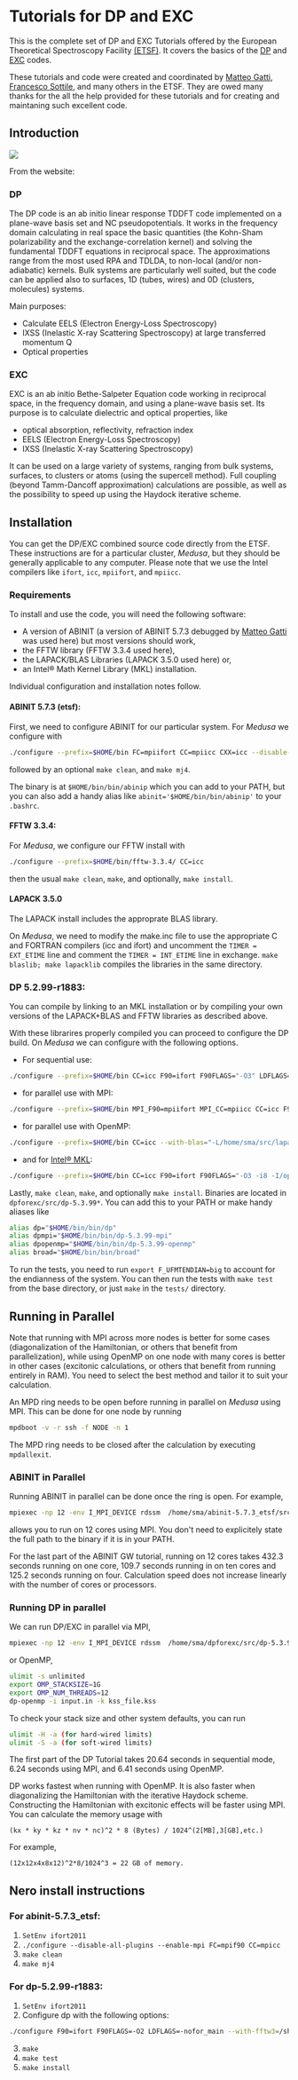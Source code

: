 Tutorials for DP and EXC
=========================
This is the complete set of DP and EXC Tutorials offered by the European Theoretical Spectroscopy Facility [(ETSF)](http://www.etsf.eu). It covers the basics of the [DP](http://dp-code.org) and [EXC](http://etsf.polytechnique.fr/exc/) codes.

These tutorials and code were created and coordinated by [Matteo Gatti](mailto:matteo.gatti@polytechnique.edu), [Francesco Sottile](mailto:francesco.sottile@polytechnique.edu), and many others in the ETSF. They are owed many thanks for the all the help provided for these tutorials and for creating and maintaning such excellent code.

Introduction
------------------
![](DPNotes/plot.png)

From the website:

### DP
The DP code is an ab initio linear response TDDFT code implemented on a plane-wave basis set and NC pseudopotentials. It works in the frequency domain calculating in real space the basic quantities (the Kohn-Sham polarizability and the exchange-correlation kernel) and solving the fundamental TDDFT equations in reciprocal space. The approximations range from the most used RPA and TDLDA, to non-local (and/or non-adiabatic) kernels. Bulk systems are particularly well suited, but the code can be applied also to surfaces, 1D (tubes, wires) and 0D (clusters, molecules) systems.

Main purposes:

* Calculate EELS (Electron Energy-Loss Spectroscopy)
* IXSS (Inelastic X-ray Scattering Spectroscopy) at large transferred momentum Q
* Optical properties

### EXC
EXC is an ab initio Bethe-Salpeter Equation code working in reciprocal space, in the frequency domain, and using a plane-wave basis set. Its purpose is to calculate dielectric and optical properties, like

* optical absorption, reflectivity, refraction index
* EELS (Electron Energy-Loss Spectroscopy)
* IXSS (Inelastic X-ray Scattering Spectroscopy)

It can be used on a large variety of systems, ranging from bulk systems, surfaces, to clusters or atoms (using the supercell method). Full coupling (beyond Tamm-Dancoff approximation) calculations are possible, as well as the possibility to speed up using the Haydock iterative scheme.

Installation
-------------
You can get the DP/EXC combined source code directly from the ETSF. These instructions are for a particular cluster, *Medusa*, but they should be generally applicable to any computer. Please note that we use the Intel compilers like `ifort`, `icc`, `mpiifort`, and `mpiicc`.

### Requirements
To install and use the code, you will need the following software:

* A version of ABINIT (a version of ABINIT 5.7.3 debugged by [Matteo Gatti](mailto:matteo.gatti@polytechnique.edu) was used here) but most versions should work,
* the FFTW library (FFTW 3.3.4 used here),
* the LAPACK/BLAS Libraries (LAPACK 3.5.0 used here) or,
* an Intel® Math Kernel Library (MKL) installation. 

Individual configuration and installation notes follow.

#### ABINIT 5.7.3 (etsf):
First, we need to configure ABINIT for our particular system. For *Medusa* we configure with 
```bash
./configure --prefix=$HOME/bin FC=mpiifort CC=mpiicc CXX=icc --disable-all-plugins --enable-mpi MPI_RUNNER=mpiexec --enable-mpi-trace --enable-64bit-flags --enable-gw-dpc --host=x86_64 CFLAGS_EXTRA="-axSSE4.2 -ip"
```

followed by an optional `make clean`, and `make mj4`.

The binary is at `$HOME/bin/bin/abinip` which you can add to your PATH, but you can also add a handy alias like `abinit='$HOME/bin/bin/abinip'` to your `.bashrc`.

#### FFTW 3.3.4:
For *Medusa*, we configure our FFTW install with
```bash
./configure --prefix=$HOME/bin/fftw-3.3.4/ CC=icc
```

then the usual `make clean`, `make`, and optionally, `make install`.

#### LAPACK 3.5.0
The LAPACK install includes the approprate BLAS library.

On *Medusa*, we need to modify the make.inc file to use the appropriate C and FORTRAN compilers (icc and ifort) and uncomment the `TIMER = EXT_ETIME` line and comment the `TIMER = INT_ETIME` line in exchange. `make blaslib; make lapacklib` compiles the libraries in the same directory.

### DP 5.2.99-r1883:
You can compile by linking to an MKL installation or by compiling your own versions of the LAPACK+BLAS and FFTW libraries as described above. 

With these librarires properly compiled you can proceed to configure the DP build. On *Medusa* we can configure with the following options.

* For sequential use:
```bash
./configure --prefix=$HOME/bin CC=icc F90=ifort F90FLAGS="-O3" LDFLAGS=-nofor_main --with-fftw3=/home/sma/src/fftw-3.3.4/ --with-blas="-L/home/sma/src/lapack-3.5.0/ -lrefblas"
```

* for parallel use with MPI:
```bash
./configure --prefix=$HOME/bin MPI_F90=mpiifort MPI_CC=mpiicc CC=icc F90=ifort F90FLAGS="-O3" LDFLAGS=-nofor_main --with-fftw3=/home/sma/src/fftw-3.3.4/ --with-blas="-L/home/sma/src/lapack-3.5.0/ -lrefblas" --enable-mpi
```

* for parallel use with OpenMP:
```bash
./configure --prefix=$HOME/bin CC=icc --with-blas="-L/home/sma/src/lapack-3.5.0/ -lrefblas" --with-fftw3=/home/sma/src/fftw-3.3.4/ F90=ifort F90FLAGS="-O3 -g -pg -openmp" LDFLAGS=-nofor_main  --enable-openmp
```

* and for [Intel® MKL](https://software.intel.com/en-us/articles/intel-mkl-link-line-advisor):
```bash
./configure --prefix=$HOME/bin CC=icc F90=ifort F90FLAGS="-O3 -i8 -I/opt/intel/composer_xe_2011_sp1.6.233/mkl/include" LDFLAGS=-nofor_main --with-fftw3=/home/sma/src/fftw-3.3.4/ --with-blas="-Wl,--start-group /opt/intel/composer_xe_2011_sp1.6.233/mkl/lib/intel64/libmkl_intel_ilp64.a /opt/intel/composer_xe_2011_sp1.6.233/mkl/lib/intel64/libmkl_core.a /opt/intel/composer_xe_2011_sp1.6.233/mkl/lib/intel64/libmkl_sequential.a -Wl,--end-group -lpthread -lm" --with-lapack="-Wl,--start-group /opt/intel/composer_xe_2011_sp1.6.233/mkl/lib/intel64/libmkl_intel_ilp64.a /opt/intel/composer_xe_2011_sp1.6.233/mkl/lib/intel64/libmkl_core.a /opt/intel/composer_xe_2011_sp1.6.233/mkl/lib/intel64/libmkl_sequential.a -Wl,--end-group -lpthread -lm"
```

Lastly, `make clean`, `make`, and optionally `make install`. Binaries are located in `dpforexc/src/dp-5.3.99*`. You can add this to your PATH or make handy aliases like
```bash
alias dp="$HOME/bin/bin/dp"
alias dpmpi="$HOME/bin/bin/dp-5.3.99-mpi"
alias dpopenmp="$HOME/bin/bin/dp-5.3.99-openmp"
alias broad="$HOME/bin/bin/broad"
```

To run the tests, you need to run `export F_UFMTENDIAN=big` to account for the endianness of the system. You can then run the tests with `make test` from the base directory, or just `make` in the `tests/` directory.

Running in Parallel
--------------------
Note that running with MPI across more nodes is better for some cases (diagonalization of the Hamiltonian, or others that benefit from parallelization), while using OpenMP on one node with many cores is better in other cases (excitonic calculations, or others that benefit from running entirely in RAM). You need to select the best method and tailor it to suit your calculation.

An MPD ring needs to be open before running in parallel on *Medusa* using MPI. This can be done for one node by running
```bash
mpdboot -v -r ssh -f NODE -n 1
```

The MPD ring needs to be closed after the calculation by executing `mpdallexit`.

### ABINIT in Parallel
Running ABINIT in parallel can be done once the ring is open. For example,
```bash
mpiexec -np 12 -env I_MPI_DEVICE rdssm  /home/sma/abinit-5.7.3_etsf/src/main/abinip < input.files > output.log
```

allows you to run on 12 cores using MPI. You don't need to explicitely state the full path to the binary if it is in your PATH.

For the last part of the ABINIT GW tutorial, running on 12 cores takes 432.3 seconds running on one core, 109.7 seconds running in on ten cores and 125.2 seconds running on four. Calculation speed does not increase linearly with the number of cores or processors.

### Running DP in parallel
We can run DP/EXC in parallel via MPI,
```bash
mpiexec -np 12 -env I_MPI_DEVICE rdssm  /home/sma/dpforexc/src/dp-5.3.99-mpi -i input.in -k kss_file.kss

```

or OpenMP,
```bash
ulimit -s unlimited
export OMP_STACKSIZE=1G
export OMP_NUM_THREADS=12
dp-openmp -i input.in -k kss_file.kss
```

To check your stack size and other system defaults, you can run
```bash
ulimit -H -a (for hard-wired limits)
ulimit -S -a (for soft-wired limits)
```

The first part of the DP Tutorial takes 20.64 seconds in sequential mode, 6.24 seconds using MPI, and 6.41 seconds using OpenMP.

DP works fastest when running with OpenMP. It is also faster when diagonalizing the Hamiltonian with the iterative Haydock scheme. Constructing the Hamiltonian with excitonic effects will be faster using MPI. You can calculate the memory usage with
```
(kx * ky * kz * nv * nc)^2 * 8 (Bytes) / 1024^(2[MB],3[GB],etc.)
```

For example,
```
(12x12x4x8x12)^2*8/1024^3 = 22 GB of memory.
```

Nero install instructions
---------------------------

### For abinit-5.7.3_etsf:

1. `SetEnv ifort2011`
2. `./configure --disable-all-plugins --enable-mpi FC=mpif90 CC=mpicc`
3. `make clean`
4. `make mj4`

### For dp-5.2.99-r1883:

1. `SetEnv ifort2011`
2. Configure dp with the following options:
```bash
./configure F90=ifort F90FLAGS=-O2 LDFLAGS=-nofor_main --with-fftw3=/share/apps/env_ifort2011_openmpi --with-blas="-L/share/apps/env_ifort2011_openmpi/lib -lblas" --with-lapack="-L/share/apps/env_ifort2011_openmpi/lib -llapack" CC=icc
```
3. `make`
4. `make test`
5. `make install`
